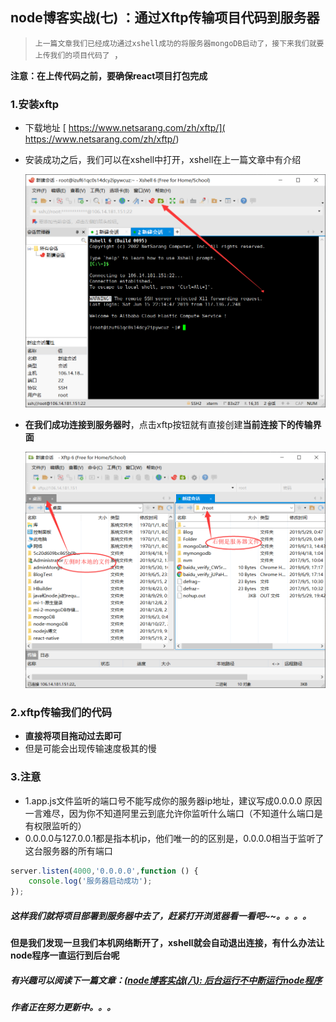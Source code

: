## node博客实战(七) ：通过Xftp传输项目代码到服务器

> `上一篇文章我们已经成功通过xshell成功的将服务器mongoDB启动了，接下来我们就要上传我们的项目代码了 `，

**注意：在上传代码之前，要确保react项目打包完成**

### 1.安装xftp

- 下载地址 [ https://www.netsarang.com/zh/xftp/]( https://www.netsarang.com/zh/xftp/)

- 安装成功之后，我们可以在xshell中打开，xshell在上一篇文章中有介绍

  ![1](/blogItems/blogBuild/7/1.png)

- **在我们成功连接到服务器时**，点击xftp按钮就有直接创建**当前连接下的传输界面**

  ![2](/blogItems/blogBuild/7/2.png)

### 2.xftp传输我们的代码

- **直接将项目拖动过去即可**
- 但是可能会出现传输速度极其的慢

### 3.注意

- 1.app.js文件监听的端口号不能写成你的服务器ip地址，建议写成0.0.0.0 
  原因一言难尽，因为你不知道阿里云到底允许你监听什么端口（不知道什么端口是有权限监听的）
- 0.0.0.0与127.0.0.1都是指本机ip，他们唯一的的区别是，0.0.0.0相当于监听了这台服务器的所有端口

```javascript
server.listen(4000,'0.0.0.0',function () {
    console.log('服务器启动成功');
});
```

##### 这样我们就将项目部署到服务器中去了，赶紧打开浏览器看一看吧~~。。。。

**但是我们发现一旦我们本机网络断开了，xshell就会自动退出连接，有什么办法让node程序一直运行到后台呢**

##### 有兴趣可以阅读下一篇文章：[(node博客实战(八): 后台运行不中断运行node程序](http://www.hongli.live/#/BlogItems/blogBuild/8)

##### 作者正在努力更新中。。。

